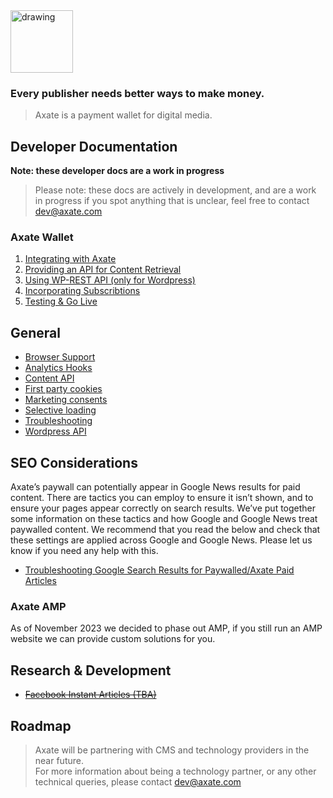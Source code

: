 <img src="https://images.squarespace-cdn.com/content/v1/602e7fb8e0109735215bf464/a6495b11-eecf-4e66-bd14-ba39977d3f25/Untitled+%282000+x+462+px%29+%282300+x+462+px%29+%281%29.png?format=1500w" alt="drawing" alt="Axate" width="100" />


### Every publisher needs better ways to make money.

> Axate is a payment wallet for digital media.

## Developer Documentation

**Note: these developer docs are a work in progress**

> Please note: these docs are actively in development, and are a work in progress if you spot anything that is unclear, feel free to contact <a href="mailto:dev@axate.com?subject=Integrate with Axate">dev@axate.com</a>

### Axate Wallet

1. [Integrating with Axate](./docs/readme.md)
2. [Providing an API for Content Retrieval](./docs/content-api.md)
3. [Using WP-REST API (only for Wordpress)](./docs/wordpress-api.md)
4. [Incorporating Subscribtions](./docs/subscriptions-api.md)
5. [Testing & Go Live](./docs/testing-and-go-live.md)

## General

* [Browser Support](./docs/browser-support.md)
* [Analytics Hooks](./docs/analytics-hooks.md)
* [Content API](./docs/content-api.md)
* [First party cookies](./docs/first-party-cookies.md)
* [Marketing consents](./docs/marketing-consents.md)
* [Selective loading](.docs/selective_loading.md)
* [Troubleshooting](./docs/troubleshooting.md)
* [Wordpress API](./docs/wordpress-api.md)

## SEO Considerations

Axate’s paywall can potentially appear in Google News results for paid content. There are tactics you can employ to ensure it isn’t shown, and to ensure your pages appear correctly on search results. We’ve put together some information on these tactics and how Google and Google News treat paywalled content. We recommend that you read the below and check that these settings are applied across Google and Google News. Please let us know if you need any help with this. 

* [Troubleshooting Google Search Results for Paywalled/Axate Paid Articles](https://developers.google.com/search/docs/advanced/structured-data/paywalled-content)

### Axate AMP

As of November 2023 we decided to phase out AMP, if you still run an AMP website we can provide custom solutions for you.

## Research &amp; Development

* <del>[Facebook Instant Articles (TBA)](./docs/research/facebook-instant-articles.md)</del>

## Roadmap

> Axate will be partnering with CMS and technology providers in the near future.<br />
> For more information about being a technology partner, or any other technical queries, please contact <a href="mailto:dev@axate.com?subject=Integrate with Axate">dev@axate.com</a>
